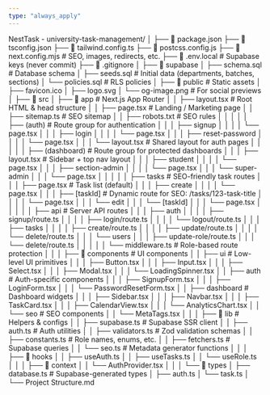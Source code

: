 ```yaml
---
type: "always_apply"
---
```


NestTask - university-task-management/
│
├── 📄 package.json
├── 📄 tsconfig.json
├── 📄 tailwind.config.ts
├── 📄 postcss.config.js
├── 📄 next.config.mjs           # SEO, images, redirects, etc.
├── 📄 .env.local                # Supabase keys (never commit)
├── 📄 .gitignore
│
├── 📂 supabase
│   ├── schema.sql               # Database schema
│   ├── seeds.sql                # Initial data (departments, batches, sections)
│   └── policies.sql             # RLS policies
│
├── 📂 public                    # Static assets
│   ├── favicon.ico
│   ├── logo.svg
│   └── og-image.png             # For social previews
│
├── 📂 src
│   ├── 📂 app                   # Next.js App Router
│   │   ├── layout.tsx           # Root HTML & head structure
│   │   ├── page.tsx             # Landing / Marketing page
│   │   ├── sitemap.ts           # SEO sitemap
│   │   ├── robots.txt           # SEO rules
│   │   │
│   │   ├── (auth)               # Route group for authentication
│   │   │   ├── signup
│   │   │   │   └── page.tsx
│   │   │   ├── login
│   │   │   │   └── page.tsx
│   │   │   ├── reset-password
│   │   │   │   └── page.tsx
│   │   │   └── layout.tsx       # Shared layout for auth pages
│   │   │
│   │   ├── (dashboard)          # Route group for protected dashboards
│   │   │   ├── layout.tsx       # Sidebar + top nav layout
│   │   │   ├── student
│   │   │   │   └── page.tsx
│   │   │   ├── section-admin
│   │   │   │   └── page.tsx
│   │   │   └── super-admin
│   │   │       └── page.tsx
│   │   │
│   │   ├── tasks                # SEO-friendly task routes
│   │   │   ├── page.tsx         # Task list (default)
│   │   │   ├── create
│   │   │   │   └── page.tsx
│   │   │   ├── [taskId]         # Dynamic route for SEO: /tasks/123-task-title
│   │   │   │   └── page.tsx
│   │   │   └── edit
│   │   │       └── [taskId]
│   │   │           └── page.tsx
│   │   │
│   │   ├── api                  # Server API routes
│   │   │   ├── auth
│   │   │   │   ├── signup/route.ts
│   │   │   │   ├── login/route.ts
│   │   │   │   └── logout/route.ts
│   │   │   ├── tasks
│   │   │   │   ├── create/route.ts
│   │   │   │   ├── update/route.ts
│   │   │   │   └── delete/route.ts
│   │   │   └── users
│   │   │       ├── update-role/route.ts
│   │   │       └── delete/route.ts
│   │   │
│   │   └── middleware.ts        # Role-based route protection
│   │
│   ├── 📂 components            # UI components
│   │   ├── ui                   # Low-level UI primitives
│   │   │   ├── Button.tsx
│   │   │   ├── Input.tsx
│   │   │   ├── Select.tsx
│   │   │   ├── Modal.tsx
│   │   │   └── LoadingSpinner.tsx
│   │   ├── auth                 # Auth-specific components
│   │   │   ├── SignupForm.tsx
│   │   │   ├── LoginForm.tsx
│   │   │   └── PasswordResetForm.tsx
│   │   ├── dashboard            # Dashboard widgets
│   │   │   ├── Sidebar.tsx
│   │   │   ├── Navbar.tsx
│   │   │   ├── TaskCard.tsx
│   │   │   ├── CalendarView.tsx
│   │   │   └── AnalyticsChart.tsx
│   │   └── seo                   # SEO components
│   │       └── MetaTags.tsx
│   │
│   ├── 📂 lib                   # Helpers & configs
│   │   ├── supabase.ts          # Supabase SSR client
│   │   ├── auth.ts              # Auth utilities
│   │   ├── validators.ts        # Zod validation schemas
│   │   ├── constants.ts         # Role names, enums, etc.
│   │   ├── fetchers.ts          # Supabase queries
│   │   └── seo.ts               # Metadata generator functions
│   │
│   ├── 📂 hooks
│   │   ├── useAuth.ts
│   │   ├── useTasks.ts
│   │   └── useRole.ts
│   │
│   ├── 📂 context
│   │   └── AuthProvider.tsx
│   │
│   └── 📂 types
│       ├── database.ts          # Supabase-generated types
│       ├── auth.ts
│       └── task.ts
│
└── Project Structure.md
